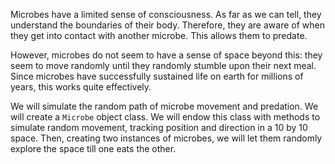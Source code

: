 Microbes have a limited sense of consciousness.
As far as we can tell, they understand the boundaries of their body. 
Therefore, they are aware of when they get into contact with another microbe.
This allows them to predate.

However, microbes do not seem to have a sense of space beyond this: they seem to move randomly until they randomly stumble upon their next meal.
Since microbes have successfully sustained life on earth for millions of years, this works quite effectively.

We will simulate the random path of microbe movement and predation.
We will create a `Microbe` object class.
We will endow this class with methods to simulate random movement, tracking position and direction in a 10 by 10 space.
Then, creating two instances of microbes, we will let them randomly explore the space till one eats the other.
